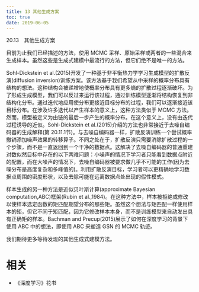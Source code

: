 ```yaml
---
title: 13 其他生成方案
toc: true
date: 2019-06-05
---
```

20.13　其他生成方案

目前为止我们已经描述的方法，使用 MCMC 采样、原始采样或两者的一些混合来生成样本。虽然这些是生成式建模中最流行的方法，但它们绝不是唯一的方法。

Sohl-Dickstein et al.(2015)开发了一种基于非平衡热力学学习生成模型的扩散反演(diffusion inversion)训练方案。该方法基于我们希望从中采样的概率分布具有结构的想法。这种结构会被递增地使概率分布具有更多熵的扩散过程逐渐破坏。为了形成生成模型，我们可以反过来运行该过程，通过训练模型逐渐将结构恢复到非结构化分布。通过迭代地应用使分布更接近目标分布的过程，我们可以逐渐接近该目标分布。在涉及许多迭代以产生样本的意义上，这种方法类似于 MCMC 方法。然而，模型被定义为由链的最后一步产生的概率分布。在这个意义上，没有由迭代过程诱导的近似。Sohl-Dickstein et al.(2015)介绍的方法也非常接近于去噪自编码器的生成解释(第 20.11.1节)。与去噪自编码器一样，扩散反演训练一个尝试概率撤销添加噪声效果的转移算子。不同之处在于，扩散反演只需要消除扩散过程的一个步骤，而不是一直返回到一个干净的数据点。这解决了去噪自编码器的普通重建对数似然目标中存在的以下两难问题：小噪声的情况下学习者只能看到数据点附近的配置，而在大噪声的情况下，去噪自编码器被要求做几乎不可能的工作(因为去噪分布是高度复杂和多峰值的)。利用扩散反演目标，学习者可以更精确地学习数据点周围的密度形状，以及去除可能在远离数据点处出现的假性模式。

样本生成的另一种方法是近似贝叶斯计算(approximate Bayesian computation,ABC)框架(Rubin et al.,1984)。在这种方法中，样本被拒绝或修改以使样本选定函数的矩匹配期望分布的那些矩。虽然这个想法与矩匹配一样使用样本的矩，但它不同于矩匹配，因为它修改样本本身，而不是训练模型来自动发出具有正确矩的样本。Bachman and Precup(2015)展示了如何在深度学习的背景下使用 ABC 中的想法，即使用 ABC 来塑造 GSN 的 MCMC 轨迹。

我们期待更多等待发现的其他生成式建模方法。




# 相关

- 《深度学习》花书
